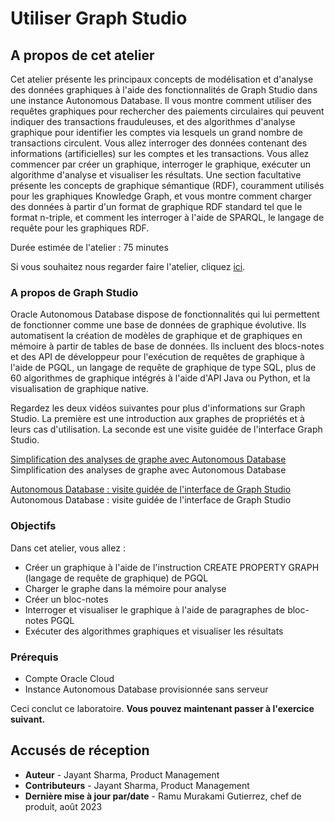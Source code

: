 # Utiliser Graph Studio

## A propos de cet atelier

Cet atelier présente les principaux concepts de modélisation et d'analyse des données graphiques à l'aide des fonctionnalités de Graph Studio dans une instance Autonomous Database. Il vous montre comment utiliser des requêtes graphiques pour rechercher des paiements circulaires qui peuvent indiquer des transactions frauduleuses, et des algorithmes d'analyse graphique pour identifier les comptes via lesquels un grand nombre de transactions circulent. Vous allez interroger des données contenant des informations (artificielles) sur les comptes et les transactions. Vous allez commencer par créer un graphique, interroger le graphique, exécuter un algorithme d'analyse et visualiser les résultats. Une section facultative présente les concepts de graphique sémantique (RDF), couramment utilisés pour les graphiques Knowledge Graph, et vous montre comment charger des données à partir d'un format de graphique RDF standard tel que le format n-triple, et comment les interroger à l'aide de SPARQL, le langage de requête pour les graphiques RDF.

Durée estimée de l'atelier : 75 minutes

Si vous souhaitez nous regarder faire l'atelier, cliquez [ici](https://youtu.be/Ymk9TE9Q2K4).

### A propos de Graph Studio

Oracle Autonomous Database dispose de fonctionnalités qui lui permettent de fonctionner comme une base de données de graphique évolutive. Ils automatisent la création de modèles de graphique et de graphiques en mémoire à partir de tables de base de données. Ils incluent des blocs-notes et des API de développeur pour l'exécution de requêtes de graphique à l'aide de PGQL, un langage de requête de graphique de type SQL, plus de 60 algorithmes de graphique intégrés à l'aide d'API Java ou Python, et la visualisation de graphique native.

Regardez les deux vidéos suivantes pour plus d'informations sur Graph Studio. La première est une introduction aux graphes de propriétés et à leurs cas d'utilisation. La seconde est une visite guidée de l'interface Graph Studio.

[Simplification des analyses de graphe avec Autonomous Database](youtube:eCd-969hrak) Simplification des analyses de graphe avec Autonomous Database

[Autonomous Database : visite guidée de l'interface de Graph Studio](youtube:S6Q-IJcBkU0) Autonomous Database : visite guidée de l'interface de Graph Studio

### Objectifs

Dans cet atelier, vous allez :

*   Créer un graphique à l'aide de l'instruction CREATE PROPERTY GRAPH (langage de requête de graphique) de PGQL
*   Charger le graphe dans la mémoire pour analyse
*   Créer un bloc-notes
*   Interroger et visualiser le graphique à l'aide de paragraphes de bloc-notes PGQL
*   Exécuter des algorithmes graphiques et visualiser les résultats

### Prérequis

*   Compte Oracle Cloud
*   Instance Autonomous Database provisionnée sans serveur

Ceci conclut ce laboratoire. **Vous pouvez maintenant passer à l'exercice suivant.**

## Accusés de réception

*   **Auteur** - Jayant Sharma, Product Management
*   **Contributeurs** - Jayant Sharma, Product Management
*   **Dernière mise à jour par/date** - Ramu Murakami Gutierrez, chef de produit, août 2023